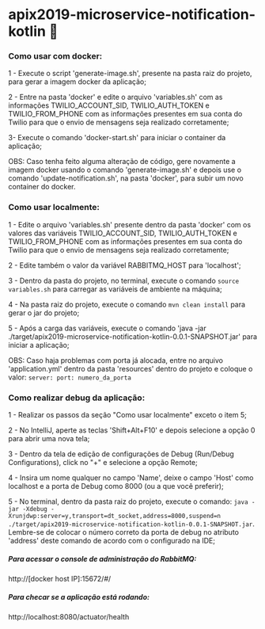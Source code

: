 # apix2019-microservice-notification-kotlin :iphone:

### Como usar com docker:

1 - Execute o script 'generate-image.sh', presente na pasta raiz do projeto, para gerar a imagem docker da aplicação;

2 - Entre na pasta 'docker' e edite o arquivo 'variables.sh' com as informações TWILIO_ACCOUNT_SID, TWILIO_AUTH_TOKEN e TWILIO_FROM_PHONE com as informações presentes em sua conta do Twilio para que o envio de mensagens seja realizado corretamente;

3- Execute o comando 'docker-start.sh' para iniciar o container da aplicação;

OBS: Caso tenha feito alguma alteração de código, gere novamente a imagem docker usando o comando 'generate-image.sh' e depois use o comando 'update-notification.sh', na pasta 'docker', para subir um novo container do docker. 

### Como usar localmente:

1 - Edite o arquivo 'variables.sh' presente dentro da pasta 'docker' com os valores das variáveis TWILIO_ACCOUNT_SID, TWILIO_AUTH_TOKEN e TWILIO_FROM_PHONE com as informações presentes em sua conta do Twilio para que o envio de mensagens seja realizado corretamente;

2 - Edite também o valor da variável RABBITMQ_HOST para 'localhost';

3 - Dentro da pasta do projeto, no terminal, execute o comando `source variables.sh` para carregar as variáveis de ambiente na máquina;

4 - Na pasta raiz do projeto, execute o comando `mvn clean install` para gerar o jar do projeto;

5 - Após a carga das variáveis, execute o comando 'java -jar ./target/apix2019-microservice-notification-kotlin-0.0.1-SNAPSHOT.jar' para iniciar a aplicação;

OBS: Caso haja problemas com porta já alocada, entre no arquivo 'application.yml' dentro da pasta 'resources' dentro do projeto e coloque o valor: 
`server:
    port: numero_da_porta`

### Como realizar debug da aplicação:

1 - Realizar os passos da seção "Como usar localmente" exceto o item 5;

2 - No IntelliJ, aperte as teclas 'Shift+Alt+F10' e depois selecione a opção 0 para abrir uma nova tela;

3 - Dentro da tela de edição de configurações de Debug (Run/Debug Configurations), click no "+" e selecione a opção Remote;

4 - Insira um nome qualquer no campo 'Name', deixe o campo 'Host' como localhost e a porta de Debug como 8000 (ou a que você preferir);

5 - No terminal, dentro da pasta raiz do projeto, execute o comando:
`java -jar -Xdebug -Xrunjdwp:server=y,transport=dt_socket,address=8000,suspend=n ./target/apix2019-microservice-notification-kotlin-0.0.1-SNAPSHOT.jar`. Lembre-se de colocar o número correto da porta de debug no atributo 'address' deste comando de acordo com o configurado na IDE;

##### Para acessar o console de administração do RabbitMQ:
http://[docker host IP]:15672/#/

##### Para checar se a aplicação está rodando:
http://localhost:8080/actuator/health

